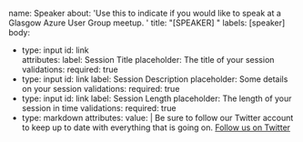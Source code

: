 name: Speaker
about: 'Use this to indicate if you would like to speak at a Glasgow Azure User Group
  meetup. '
title: "[SPEAKER] <your-name>"
labels: [speaker]
body:
  - type: input
    id: link  
    attributes:
      label: Session Title
      placeholder: The title of your session
    validations:
      required: true
  - type: input
    id: link
      label: Session Description
      placeholder: Some details on your session
    validations:
      required: true
  - type: input
    id: link
      label: Session Length
      placeholder: The length of your session in time
    validations:
      required: true
  - type: markdown
    attributes:
      value: |
        Be sure to follow our Twitter account to keep up to date with everything that is going on.  [Follow us on Twitter](https://www.twitter.com/glasgowazureug)
  



